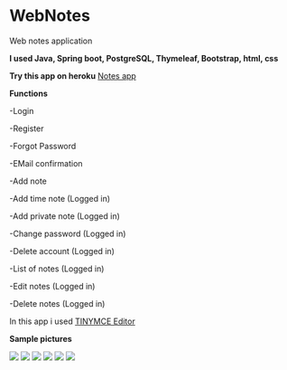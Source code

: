 # WebNotes
Web notes application

<b>I used Java, Spring boot, PostgreSQL, Thymeleaf, Bootstrap, html, css</b>

**Try this app on heroku** <a href="https://wnotess.herokuapp.com">Notes app</a>

**Functions**

-Login

-Register

-Forgot Password

-EMail confirmation

-Add note

-Add time note (Logged in)

-Add private note (Logged in)

-Change password (Logged in)

-Delete account (Logged in)

-List of notes (Logged in)

-Edit notes (Logged in)

-Delete notes (Logged in)

In this app i used <a href="https://www.tiny.cloud/">TINYMCE Editor</a>

<b>Sample pictures</b>

![](https://i.imgur.com/sOxSL9g.png)
![](https://i.imgur.com/wD0hUgW.png)
![](https://i.imgur.com/qJcdfbk.png)
![](https://i.imgur.com/aOUsODz.png)
![](https://i.imgur.com/l75EVQI.png)
![](https://i.imgur.com/qFgPul6.png)
